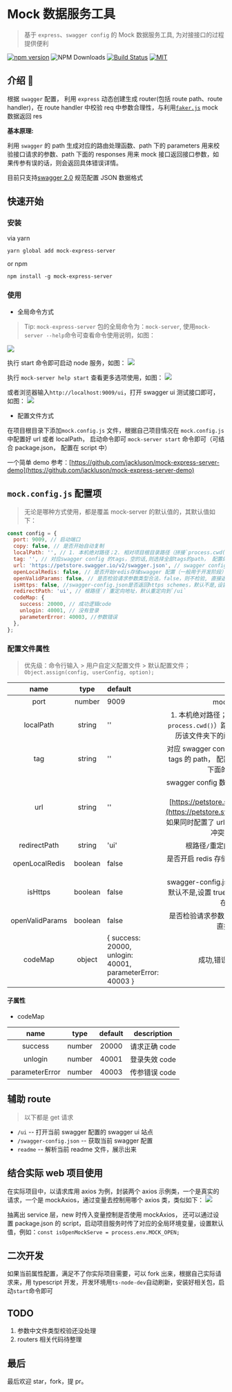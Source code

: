 # Mock 数据服务工具

> 基于 `express`、`swagger config` 的 Mock 数据服务工具, 为对接接口的过程提供便利

[![npm version](https://badge.fury.io/js/mock-express-server.svg)](https://badge.fury.io/js/mock-express-server)
![NPM Downloads](https://badgen.net/npm/dt/mock-express-server)
[![Build Status](https://travis-ci.com/jackluson/mock-express-server.svg?branch=master)](https://travis-ci.com/jackluson/mock-express-server)
[![MIT](https://img.shields.io/github/license/jackluson/mock-express-server?style=plastic)](https://github.com/jackluson/mock-express-server/blob/master/LICENSE)

## 介绍 :jack_o_lantern:

根据 `swagger` 配置， 利用 `express` 动态创建生成 router(包括 route path、route handler)，在 route handler 中校验 req 中参数合理性，与利用[`faker.js`](https://github.com/Marak/Faker.js#readme) mock 数据返回 res

**基本原理:**

利用 `swagger` 的 path 生成对应的路由处理函数、path 下的 parameters 用来校验接口请求的参数、path 下面的 responses 用来 mock 接口返回接口参数，如果传参有误的话，则会返回具体错误详情。

目前只支持[swagger 2.0](https://swagger.io/docs/specification/2-0/what-is-swagger/) 规范配置 JSON 数据格式

## 快速开始

### 安装

via yarn

```shell
yarn global add mock-express-server
```

or npm

```shell
npm install -g mock-express-server

```

### 使用

- 全局命令方式

> Tip: `mock-express-server` 包的全局命令为：`mock-server`, 使用`mock-server --help`命令可查看命令使用说明，如图：

![](./screenshot/cli-help.jpg)

执行 start 命令即可启动 node 服务，如图：
![](./screenshot/start-demo.jpg)

执行 `mock-server help start` 查看更多选项使用，如图：
![](./screenshot/start-help.jpg)

或者浏览器输入`http://localhost:9009/ui`，打开 swagger ui 测试接口即可，如图：
![](./screenshot/ui-demo.jpg)

- 配置文件方式

在项目根目录下添加`mock.config.js` 文件，根据自己项目情况在 `mock.config.js` 中配置好 url 或者 localPath， 启动命令即可 `mock-server start` 命令即可（可结合 package.json， 配置在 script 中）

一个简单 demo 参考：[https://github.com/jackluson/mock-express-server-demo](https://github.com/jackluson/mock-express-server-demo)

## `mock.config.js` 配置项

> 无论是哪种方式使用，都是覆盖 mock-server 的默认值的，其默认值如下：

```js
const config = {
  port: 9009, // 启动端口
  copy: false, // 是否开始自动复制
  localPath: '', // 1. 本机绝对路径；2. 相对项目根目录路径（拼接`process.cwd()`）路径；（若是文件夹路径，则会遍历该文件夹下的所有文件 swagger 配置文件), 例如：'local/api-docs.json'
  tag: '', // 对应swagger config 的tags，空的话,则选择全部tags的path， 配置的话经过筛选后,只启动该tag下面的接口, 例如：/pet'
  url: 'https://petstore.swagger.io/v2/swagger.json', // swagger config 接口路径,例如：https://petstore.swagger.io/v2/swagger.json, 如果同时配置了url与localPath，合并两者，若有冲突，以url配置为止
  openLocalRedis: false, // 是否开始redis存储swagger 配置（一般用于开发阶段）
  openValidParams: false, // 是否检验请求参数类型合法，false，则不检验, 直接返回响应数据
  isHttps: false, //swagger-config.json是否返回https schemes，默认不是,设置true，主要是为了在codesandbox在线ide中使用
  redirectPath: 'ui', // 根路径`/`重定向地址，默认重定向到`/ui`
  codeMap: {
    success: 20000, // 成功逻辑code
    unlogin: 40001, // 没有登录
    parameterError: 40003, //参数错误
  },
};
```

### 配置文件属性

> 优先级：命令行输入 > 用户自定义配置文件 > 默认配置文件； `Object.assign(config, userConfig, option);`

|      name       |  type   | default                                                   |                                                                                                       description                                                                                                        |
| :-------------: | :-----: | :-------------------------------------------------------- | :----------------------------------------------------------------------------------------------------------------------------------------------------------------------------------------------------------------------: |
|      port       | number  | 9009                                                      |                                                                                                    mock server 端口号                                                                                                    |
|    localPath    | string  | ''                                                        |                                           1. 本机绝对路径；2. 相对项目根目录路径（拼接`process.cwd()`）路径；（若是文件夹路径，则会遍历该文件夹下的所有文件 swagger 配置文件)                                            |
|       tag       | string  | ''                                                        |                                                  对应 swagger config 的 tags，空的话,则选择全部 tags 的 path， 配置的话经过筛选后,只启动该 tag 下面的接口, 例如：/pet'                                                   |
|       url       | string  | ''                                                        | swagger config 数据源 url，目前只支持 Swagger 2.0。如 [https://petstore.swagger.io/v2/swagger.json](https://petstore.swagger.io/v2/swagger.json)， 如果同时配置了 url 与 localPath， 合并两者，若有冲突，以 url 配置为止 |
|  redirectPath   | string  | 'ui'                                                      |                                                                                          根路径`/`重定向地址，默认重定向到`/ui`                                                                                          |
| openLocalRedis  | boolean | false                                                     |                                                                                 是否开启 redis 存储 swagger 配置（一般用于开发调试阶段）                                                                                 |
|     isHttps     | boolean | false                                                     |                                                         swagger-config.json 是否返回 https schemes，默认不是,设置 true，主要是为了在 codesandbox 在线 ide 中使用                                                         |
| openValidParams | boolean | false                                                     |                                                                              是否检验请求参数类型合法，为 false，则不检验, 直接返回响应数据                                                                              |
|     codeMap     | object  | { success: 20000, unlogin: 40001, parameterError: 40003 } |                                                                                               成功,错误等状态码 Code 映射                                                                                                |

#### 子属性

- codeMap

|      name      |  type  | default |  description  |
| :------------: | :----: | :-----: | :-----------: |
|    success     | number |  20000  | 请求正确 code |
|    unlogin     | number |  40001  | 登录失效 code |
| parameterError | number |  40003  | 传参错误 code |

## 辅助 route

> 以下都是 get 请求

- `/ui` -- 打开当前 swagger 配置的 swagger ui 站点
- `/swagger-config.json` -- 获取当前 swagger 配置
- `readme` -- 解析当前 readme 文件，展示出来

## 结合实际 web 项目使用

在实际项目中，以请求库用 axios 为例，封装两个 axios 示例类，一个是真实的请求，一个是 mockAxios，通过变量去控制用哪个 axios 类，类似如下：
![](./screenshot/axios-uasge.jpg)

抽离出 service 层，new 时传入变量控制是否使用 mockAxios， 还可以通过设置 package.json 的 script，启动项目服务时传了对应的全局环境变量，设置默认值，例如：`const isOpenMockServe = process.env.MOCK_OPEN;`

## 二次开发

如果当前属性配置，满足不了你实际项目需要，可以 fork 出来，根据自己实际请求来，用 typescript 开发，开发环境用`ts-node-dev`自动刷新，安装好相关包，启动`start`命令即可

## TODO

1. 参数中文件类型校验还没处理
2. routers 相关代码待整理

## 最后

最后欢迎 star，fork，提 pr。
